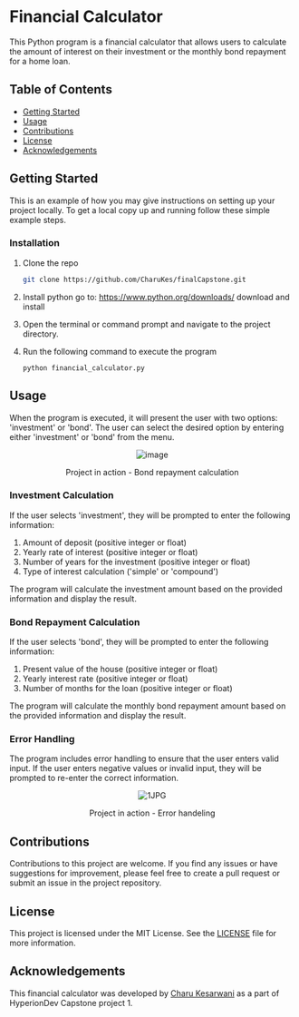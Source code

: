 # Financial Calculator

This Python program is a financial calculator that allows users to calculate the amount of interest on their investment or the monthly bond repayment for a home loan.

## Table of Contents

- [Getting Started](#getting-started)
- [Usage](#usage)
- [Contributions](#contributions)
- [License](#license)
- [Acknowledgements](#acknowledgements)


<!-- GETTING STARTED -->
## Getting Started 

This is an example of how you may give instructions on setting up your project locally.
To get a local copy up and running follow these simple example steps.


### Installation

1. Clone the repo
   ```sh
   git clone https://github.com/CharuKes/finalCapstone.git
   ```
3. Install python
   go to: https://www.python.org/downloads/
   download and install

4. Open the terminal or command prompt and navigate to the project directory.
5. Run the following command to execute the program
    ```shell
    python financial_calculator.py
    ```

## Usage

When the program is executed, it will present the user with two options: 'investment' or 'bond'. The user can select the desired option by entering either 'investment' or 'bond' from the menu.

<div align="center">

![image](https://github.com/CharuKes/finalCapstone/assets/130187549/495650a3-44ce-4ecc-af9b-cb25231f0e45)


Project in action - Bond repayment calculation</br>
</div>



### Investment Calculation

If the user selects 'investment', they will be prompted to enter the following information:

1. Amount of deposit (positive integer or float)
2. Yearly rate of interest (positive integer or float)
3. Number of years for the investment (positive integer or float)
4. Type of interest calculation ('simple' or 'compound')

The program will calculate the investment amount based on the provided information and display the result.

### Bond Repayment Calculation

If the user selects 'bond', they will be prompted to enter the following information:

1. Present value of the house (positive integer or float)
2. Yearly interest rate (positive integer or float)
3. Number of months for the loan (positive integer or float)

The program will calculate the monthly bond repayment amount based on the provided information and display the result.

### Error Handling

The program includes error handling to ensure that the user enters valid input. If the user enters negative values or invalid input, they will be prompted to re-enter the correct information.
<div align="center">


![1JPG](https://github.com/CharuKes/finalCapstone/assets/130187549/277e7a4a-ea0c-4244-a365-4a3352767dd7)


Project in action - Error handeling</br>
</div>


## Contributions

Contributions to this project are welcome. If you find any issues or have suggestions for improvement, please feel free to create a pull request or submit an issue in the project repository.

## License

This project is licensed under the MIT License. See the [LICENSE](./LICENSE) file for more information.

## Acknowledgements

This financial calculator was developed by [Charu Kesarwani](https://github.com/CharuKes) as a part of HyperionDev Capstone project 1.
